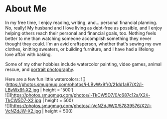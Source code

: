 ---
---

# About Me

In my free time, I enjoy reading, writing, and... personal financial planning. No, really! My husband and I love living as debt-free as possible, and I enjoy helping others reach their personal and financial goals, too. Nothing feels better to me than watching someone accomplish something they never thought they could. I'm an avid craftsperson, whether that's sewing my own clothes, knitting sweaters, or building furniture, and I have had a lifelong love affair with baking.  

Some of my other hobbies include watercolor painting, video games, animal rescue, and [portrait photography](https://libbyheeren.smugmug.com/Portfolio).  

Here are a few fun little watercolors:
![](https://photos.smugmug.com/photos/i-LBvWx9f/0/21dd1a97/X2/i-LBvWx9f-X2.jpg | height = '500')  
![](https://photos.smugmug.com/photos/i-TkCW5D7/0/c687c12a/X2/i-TkCW5D7-X2.jpg | height = 500)  
![](https://photos.smugmug.com/photos/i-VcNZdJW/0/57839576/X2/i-VcNZdJW-X2.jpg | height = 500)  
